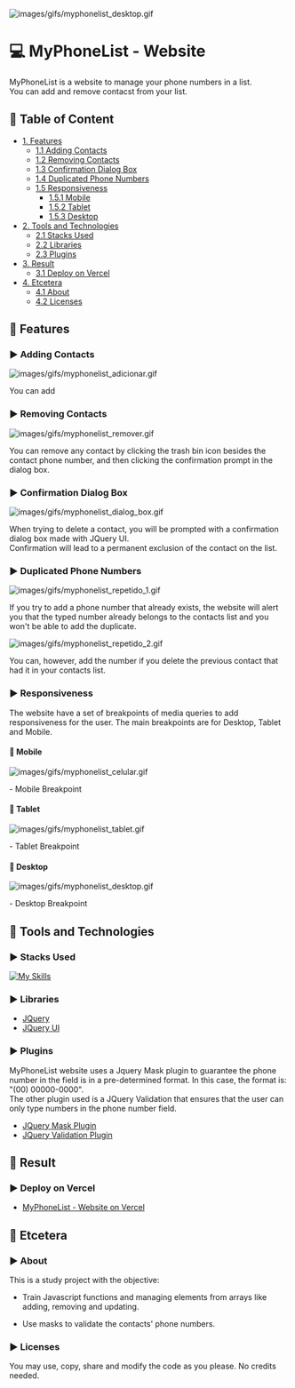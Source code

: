 <!--Title Image-->
![images/gifs/myphonelist_desktop.gif](https://github.com/jeanjusten/My_Phone_List/blob/main/images/gifs/myphonelist_desktop.gif?raw=true)
# :computer: MyPhoneList - Website 
  <p>
  MyPhoneList is a website to manage your phone numbers in a list.<br>
  You can add and remove contacst from your list.
  </p>

<!--Menu-->
## :large_orange_diamond: Table of Content
- [1. Features](#large_orange_diamond-features)
  - [1.1 Adding Contacts](#arrow_forward-adding-contacts)
  - [1.2 Removing Contacts](#arrow_forward-removing-contacts)
  - [1.3 Confirmation Dialog Box](#arrow_forward-confirmation-dialog-box)
  - [1.4 Duplicated Phone Numbers](#arrow_forward-duplicated-phone-numbers)
  - [1.5 Responsiveness](#arrow_forward-responsiveness)
    - [1.5.1 Mobile](#small_red_triangle_down-mobile)
    - [1.5.2 Tablet](#small_red_triangle_down-tablet)
    - [1.5.3 Desktop](#small_red_triangle_down-desktop)
- [2. Tools and Technologies](#large_orange_diamond-tools-and-technologies) 
  - [2.1 Stacks Used](#arrow_forward-stacks-used)
  - [2.2 Libraries](#arrow_forward-libraries)
  - [2.3 Plugins](#arrow_forward-plugins)
- [3. Result](#large_orange_diamond-result)
  - [3.1 Deploy on Vercel](#arrow_forward-deploy-on-vercel)
- [4. Etcetera](#large_orange_diamond-etcetera)
  - [4.1 About](#arrow_forward-about)
  - [4.2 Licenses](#arrow_forward-licenses)

<!--Features-->
## :large_orange_diamond: Features
### :arrow_forward: Adding Contacts
![images/gifs/myphonelist_adicionar.gif](https://github.com/jeanjusten/My_Phone_List/blob/main/images/gifs/myphonelist_adicionar.gif?raw=true)
<p>
You can add
</p>

### :arrow_forward: Removing Contacts
![images/gifs/myphonelist_remover.gif](https://github.com/jeanjusten/My_Phone_List/blob/main/images/gifs/myphonelist_remover.gif?raw=true)
<p>
You can remove any contact by clicking the trash bin icon besides the contact phone number, 
and then clicking the confirmation prompt in the dialog box.
</p>

### :arrow_forward: Confirmation Dialog Box
![images/gifs/myphonelist_dialog_box.gif](https://github.com/jeanjusten/My_Phone_List/blob/main/images/gifs/myphonelist_dialog_box.gif?raw=true)
<p>
When trying to delete a contact, you will be prompted with a confirmation dialog box made with JQuery UI.<br>
Confirmation will lead to a permanent exclusion of the contact on the list.
</p>

### :arrow_forward: Duplicated Phone Numbers
![images/gifs/myphonelist_repetido_1.gif](https://github.com/jeanjusten/My_Phone_List/blob/main/images/gifs/myphonelist_repetido_1.gif?raw=true)
<p>
If you try to add a phone number that already exists, 
the website will alert you that the typed number already belongs to the contacts list and you won't be able to add the duplicate.
</p>

![images/gifs/myphonelist_repetido_2.gif](https://github.com/jeanjusten/My_Phone_List/blob/main/images/gifs/myphonelist_repetido_2.gif?raw=true)
<p>
You can, however, add the number if you delete the previous contact that had it in your contacts list.
</p>

### :arrow_forward: Responsiveness
<p>
The website have a set of breakpoints of media queries to add responsiveness for the user. 
The main breakpoints are for Desktop, Tablet and Mobile.  
</p>

#### :small_red_triangle_down: Mobile
![images/gifs/myphonelist_celular.gif](https://github.com/jeanjusten/My_Phone_List/blob/main/images/gifs/myphonelist_celular.gif?raw=true)
<p>- Mobile Breakpoint</p>

#### :small_red_triangle_down: Tablet
![images/gifs/myphonelist_tablet.gif](https://github.com/jeanjusten/My_Phone_List/blob/main/images/gifs/myphonelist_tablet.gif?raw=true)
<p>- Tablet Breakpoint</p>

#### :small_red_triangle_down: Desktop
![images/gifs/myphonelist_desktop.gif](https://github.com/jeanjusten/My_Phone_List/blob/main/images/gifs/myphonelist_desktop.gif?raw=true)
<p>- Desktop Breakpoint</p>

<!--Tools Used-->
## :large_orange_diamond: Tools and Technologies
### :arrow_forward: Stacks Used
[![My Skills](https://skillicons.dev/icons?i=html,css,js,jquery)](https://skillicons.dev)
### :arrow_forward: Libraries
* <a href="https://jquery.com/" alt="Visit JQuery documentation">JQuery</a>
* <a href="https://jqueryui.com/" alt="Visit JQuery UI documentation">JQuery UI</a>

### :arrow_forward: Plugins
<p>
MyPhoneList website uses a Jquery Mask plugin to guarantee the phone number in the field is in a pre-determined format. In this case, the format is: "(00) 00000-0000".<br>
The other plugin used is a JQuery Validation that ensures that the user can only type numbers in the phone number field.
</p>

* <a href="https://igorescobar.github.io/jQuery-Mask-Plugin/">JQuery Mask Plugin</a> <br>
* <a href="https://jqueryvalidation.org/">JQuery Validation Plugin</a>

<!--Deploy-->
## :large_orange_diamond: Result
### :arrow_forward: Deploy on Vercel 
* <a href="https://my-phone-list-flame.vercel.app/" alt="See the page live on Vercel now">MyPhoneList - Website on Vercel</a>

<!--Etcetera-->
## :large_orange_diamond: Etcetera
### :arrow_forward: About
<p>
  This is a study project with the objective:
  
  - Train Javascript functions and managing elements from arrays 
  like adding, removing and updating.

  - Use masks to validate the contacts' phone numbers.
</p>

### :arrow_forward: Licenses
<p>
  You may use, copy, share and modify the code as you please. No credits needed.
</p>
